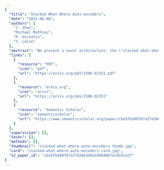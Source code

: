 ```yaml
---
{
  "title": "Stacked What-Where Auto-encoders",
  "date": "2015-06-08",
  "authors": [
    "J. Zhao",
    "Michaël Mathieu",
    "R. Goroshin",
    "Y. LeCun"
  ],
  "abstract": "We present a novel architecture, the \"stacked what-where auto-encoders\" (SWWAE), which integrates discriminative and generative pathways and provides a unified approach to supervised, semi-supervised and unsupervised learning without relying on sampling during training. An instantiation of SWWAE uses a convolutional net (Convnet) (LeCun et al. (1998)) to encode the input, and employs a deconvolutional net (Deconvnet) (Zeiler et al. (2010)) to produce the reconstruction. The objective function includes reconstruction terms that induce the hidden states in the Deconvnet to be similar to those of the Convnet. Each pooling layer produces two sets of variables: the \"what\" which are fed to the next layer, and its complementary variable \"where\" that are fed to the corresponding layer in the generative decoder.",
  "links": [
    {
      "resource": "PDF",
      "icon": "pdf",
      "url": "https://arxiv.org/pdf/1506.02351.pdf"
    },
    {
      "resource": "arXiv.org",
      "icon": "arxiv",
      "url": "https://arxiv.org/abs/1506.02351"
    },
    {
      "resource": "Semantic Scholar",
      "icon": "semanticscholar",
      "url": "https://www.semanticscholar.org/paper/cba5fbd40767a27d20e346a108b8867ac8591a27"
    }
  ],
  "supervision": [],
  "tasks": [],
  "methods": [],
  "thumbnail": "stacked-what-where-auto-encoders-thumb.jpg",
  "card": "stacked-what-where-auto-encoders-card.jpg",
  "s2_paper_id": "cba5fbd40767a27d20e346a108b8867ac8591a27"
}
---
```


